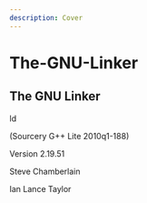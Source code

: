 ```yaml
---
description: Cover
---
```


# The-GNU-Linker

## **The GNU Linker**



&#x20;                                                                                                                         ld

&#x20;                                                                       (Sourcery G++ Lite 2010q1-188)

&#x20;                                                                                                    Version 2.19.51











Steve Chamberlain

Ian Lance Taylor
